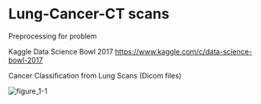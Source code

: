# Lung-Cancer-CT scans
Preprocessing for problem




Kaggle Data Science Bowl 2017
https://www.kaggle.com/c/data-science-bowl-2017

Cancer Classification from Lung Scans (Dicom files)



![figure_1-1](https://cloud.githubusercontent.com/assets/16800960/23914146/151ce85c-090b-11e7-92e3-82f9743d6a38.png)
